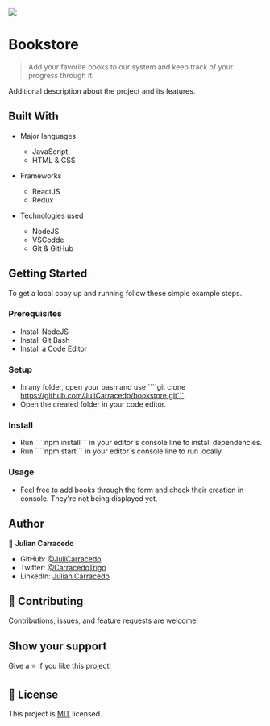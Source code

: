 ![](https://img.shields.io/badge/Microverse-blueviolet)

# Bookstore

> Add your favorite books to our system and keep track of your progress through it!

Additional description about the project and its features.

## Built With

- Major languages
    - JavaScript
    - HTML & CSS

- Frameworks
    - ReactJS
    - Redux

- Technologies used
    - NodeJS
    - VSCodde
    - Git & GitHub

## Getting Started

To get a local copy up and running follow these simple example steps.

### Prerequisites 

- Install NodeJS
- Install Git Bash
- Install a Code Editor

### Setup

- In any folder, open your bash and use ````git clone https://github.com/JuliCarracedo/bookstore.git```
- Open the created folder in your code editor.

### Install

- Run ````npm install``` in your editor`s console line to install dependencies. 
- Run ````npm start``` in your editor`s console line to run locally. 

### Usage

- Feel free to add books through the form and check their creation in console. They're not being displayed yet.




## Author

👤 **Julian Carracedo**

- GitHub: [@JuliCarracedo](https://github.com/JuliCarracedo)
- Twitter: [@CarracedoTrigo](https://twitter.com/CarracedoTrigo)
- LinkedIn: [Julian Carracedo](https://linkedin.com/in/julian-carracedo)


## 🤝 Contributing

Contributions, issues, and feature requests are welcome!


## Show your support

Give a ⭐️ if you like this project!

## 📝 License

This project is [MIT](./MIT.md) licensed.